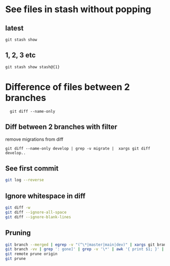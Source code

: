 # See files in stash without popping

## latest
 ```
 git stash show
 ```

## 1, 2, 3 etc
 ```
 git stash show stash@{1}
 ```

# Difference of files between 2 branches
 ```
   git diff --name-only
 ```

## Diff between 2 branches with filter
 remove migrations from diff
 ```
 git diff --name-only develop | grep -v migrate |  xargs git diff develop..
 ```

## See first commit
 ```bash
 git log --reverse
 ```

## Ignore whitespace in diff
 ```bash
 git diff -w
 git diff --ignore-all-space
 git diff --ignore-blank-lines
 ```

## Pruning
```bash
git branch --merged | egrep -v "(^\*|master|main|dev)" | xargs git branch -d
git branch -vv | grep ': gone]' | grep -v '\*' | awk '{ print $1; }' | xargs -r git branch -d
git remote prune origin
git prune
```
